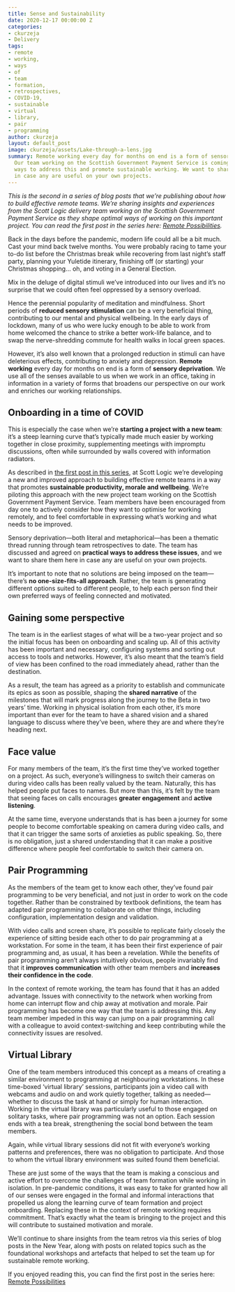 ```yaml
---
title: Sense and Sustainability
date: 2020-12-17 00:00:00 Z
categories:
- ckurzeja
- Delivery
tags:
- remote
- working,
- ways
- of
- team
- formation,
- retrospectives,
- COVID-19,
- sustainable
- virtual
- library,
- pair
- programming
author: ckurzeja
layout: default_post
image: ckurzeja/assets/Lake-through-a-lens.jpg
summary: Remote working every day for months on end is a form of sensory deprivation.
  Our team working on the Scottish Government Payment Service is coming up with practical
  ways to address this and promote sustainable working. We want to share them here
  in case any are useful on your own projects.
---
```


_This is the second in a series of blog posts that we’re publishing about how to build effective remote teams. We’re sharing insights and experiences from the Scott Logic delivery team working on the Scottish Government Payment Service as they shape optimal ways of working on this important project. You can read the first post in the series here: [Remote Possibilities](https://blog.scottlogic.com/2020/12/02/remote-possibilities.html)._

Back in the days before the pandemic, modern life could all be a bit much. Cast your mind back twelve months. You were probably racing to tame your to-do list before the Christmas break while recovering from last night’s staff party, planning your Yuletide itinerary, finishing off (or starting) your Christmas shopping… oh, and voting in a General Election.

Mix in the deluge of digital stimuli we’ve introduced into our lives and it’s no surprise that we could often feel oppressed by a sensory overload. 

Hence the perennial popularity of meditation and mindfulness. Short periods of **reduced sensory stimulation** can be a very beneficial thing, contributing to our mental and physical wellbeing. In the early days of lockdown, many of us who were lucky enough to be able to work from home welcomed the chance to strike a better work-life balance, and to swap the nerve-shredding commute for health walks in local green spaces.

However, it’s also well known that a prolonged reduction in stimuli can have deleterious effects, contributing to anxiety and depression. **Remote working** every day for months on end is a form of **sensory deprivation**. We use all of the senses available to us when we work in an office, taking in information in a variety of forms that broadens our perspective on our work and enriches our working relationships.

## Onboarding in a time of COVID
This is especially the case when we’re **starting a project with a new team**: it’s a steep learning curve that’s typically made much easier by working together in close proximity, supplementing meetings with impromptu discussions, often while surrounded by walls covered with information radiators.

As described in [the first post in this series](https://blog.scottlogic.com/2020/12/02/remote-possibilities.html), at Scott Logic we’re developing a new and improved approach to building effective remote teams in a way that promotes **sustainable productivity, morale and wellbeing**. We’re piloting this approach with the new project team working on the Scottish Government Payment Service. Team members have been encouraged from day one to actively consider how they want to optimise for working remotely, and to feel comfortable in expressing what’s working and what needs to be improved.

Sensory deprivation&mdash;both literal and metaphorical&mdash;has been a thematic thread running through team retrospectives to date. The team has discussed and agreed on **practical ways to address these issues**, and we want to share them here in case any are useful on your own projects. 

It’s important to note that no solutions are being imposed on the team&mdash;there’s **no one-size-fits-all approach**. Rather, the team is generating different options suited to different people, to help each person find their own preferred ways of feeling connected and motivated.

## Gaining some perspective
The team is in the earliest stages of what will be a two-year project and so the initial focus has been on onboarding and scaling up. All of this activity has been important and necessary, configuring systems and sorting out access to tools and networks. However, it’s also meant that the team’s field of view has been confined to the road immediately ahead, rather than the destination.

As a result, the team has agreed as a priority to establish and communicate its epics as soon as possible, shaping the **shared narrative** of the milestones that will mark progress along the journey to the Beta in two years’ time. Working in physical isolation from each other, it’s more important than ever for the team to have a shared vision and a shared language to discuss where they’ve been, where they are and where they’re heading next. 

## Face value
For many members of the team, it’s the first time they’ve worked together on a project. As such, everyone’s willingness to switch their cameras on during video calls has been really valued by the team. Naturally, this has helped people put faces to names. But more than this, it’s felt by the team that seeing faces on calls encourages **greater engagement** and **active listening**.

At the same time, everyone understands that is has been a journey for some people to become comfortable speaking on camera during video calls, and that it can trigger the same sorts of anxieties as public speaking. So, there is no obligation, just a shared understanding that it can make a positive difference where people feel comfortable to switch their camera on.

## Pair Programming
As the members of the team get to know each other, they’ve found pair programming to be very beneficial, and not just in order to work on the code together. Rather than be constrained by textbook definitions, the team has adapted pair programming to collaborate on other things, including configuration, implementation design and validation.

With video calls and screen share, it’s possible to replicate fairly closely the experience of sitting beside each other to do pair programming at a workstation. For some in the team, it has been their first experience of pair programming and, as usual, it has been a revelation. While the benefits of pair programming aren’t always intuitively obvious, people invariably find that it **improves communication** with other team members and **increases their confidence in the code**.

In the context of remote working, the team has found that it has an added advantage. Issues with connectivity to the network when working from home can interrupt flow and chip away at motivation and morale. Pair programming has become one way that the team is addressing this. Any team member impeded in this way can jump on a pair programming call with a colleague to avoid context-switching and keep contributing while the connectivity issues are resolved.

## Virtual Library
One of the team members introduced this concept as a means of creating a similar environment to programming at neighbouring workstations. In these time-boxed ‘virtual library’ sessions, participants join a video call with webcams and audio on and work quietly together, talking as needed&mdash;whether to discuss the task at hand or simply for human interaction. Working in the virtual library was particularly useful to those engaged on solitary tasks, where pair programming was not an option. Each session ends with a tea break, strengthening the social bond between the team members.

Again, while virtual library sessions did not fit with everyone’s working patterns and preferences, there was no obligation to participate. And those to whom the virtual library environment was suited found them beneficial.


These are just some of the ways that the team is making a conscious and active effort to overcome the challenges of team formation while working in isolation. In pre-pandemic conditions, it was easy to take for granted how all of our senses were engaged in the formal and informal interactions that propelled us along the learning curve of team formation and project onboarding. Replacing these in the context of remote working requires commitment. That’s exactly what the team is bringing to the project and this will contribute to sustained motivation and morale.

We’ll continue to share insights from the team retros via this series of blog posts in the New Year, along with posts on related topics such as the foundational workshops and artefacts that helped to set the team up for sustainable remote working.

If you enjoyed reading this, you can find the first post in the series here: [Remote Possibilities](https://blog.scottlogic.com/2020/12/02/remote-possibilities.html)
